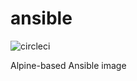 # ansible

![circleci][circleci]

Alpine-based Ansible image

[circleci]: https://img.shields.io/circleci/build/gh/vektorcloud/ansible?color=1dd6c9&logo=CircleCI&logoColor=1dd6c9&style=for-the-badge "ansible"
